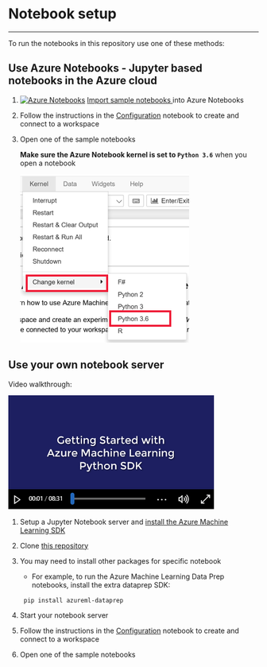 # Notebook setup

---

To run the notebooks in this repository use one of these methods:

## Use Azure Notebooks - Jupyter based notebooks in the Azure cloud

1. [![Azure Notebooks](https://notebooks.azure.com/launch.png)](https://aka.ms/aml-clone-azure-notebooks)
[Import sample notebooks ](https://aka.ms/aml-clone-azure-notebooks) into Azure Notebooks
1. Follow the instructions in the [Configuration](configuration.ipynb) notebook to create and connect to a workspace
1. Open one of the sample notebooks

    **Make sure the Azure Notebook kernel is set to `Python 3.6`** when you open a notebook

    ![set kernel to Python 3.6](images/python36.png)

## **Use your own notebook server**

Video walkthrough:

[![Get Started video](images/yt_cover.png)](https://youtu.be/VIsXeTuW3FU)

1. Setup a Jupyter Notebook server and [install the Azure Machine Learning SDK](https://docs.microsoft.com/en-us/azure/machine-learning/service/quickstart-create-workspace-with-python)
1. Clone [this repository](https://aka.ms/aml-notebooks)
1. You may need to install other packages for specific notebook
    - For example, to run the Azure Machine Learning Data Prep notebooks, install the extra dataprep SDK:
    ```bash
     pip install azureml-dataprep
    ```

1. Start your notebook server
1. Follow the instructions in the [Configuration](configuration.ipynb) notebook to create and connect to a workspace
1. Open one of the sample notebooks
